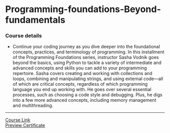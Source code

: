 # Programming-foundations-Beyond-fundamentals

### Course details

- Continue your coding journey as you dive deeper into the foundational concepts, practices, and terminology of programming. In this installment of the Programming Foundations series, instructor Sasha Vodnik goes beyond the basics, using Python to tackle a variety of intermediate and advanced concepts and skills you can add to your programming repertoire. Sasha covers creating and working with collections and loops, combining and manipulating strings, and using external code—all of which are critical concepts, regardless of which programming language you end up working with. He goes over several essential processes, such as choosing a code style and debugging. Plus, he digs into a few more advanced concepts, including memory management and multithreading.

---

[Course Link](https://www.linkedin.com/learning/programming-foundations-beyond-the-fundamentals/?resume=false)
<br>[Preview Certificate](https://www.linkedin.com/learning/certificates/3f647c7de44fe6fc1cf5b14700b4e8f5e4c2c4c905e05eebfd8c60a708431a94)
